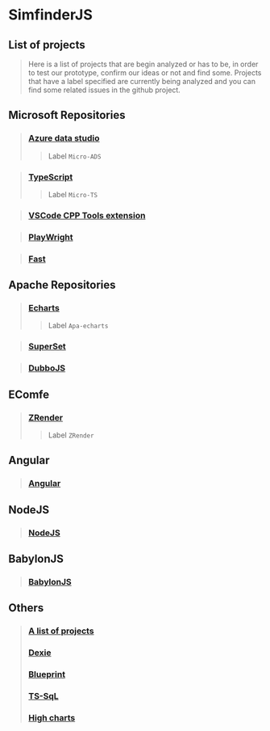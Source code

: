 # SimfinderJS

## List of projects
> Here is a list of projects that are begin analyzed or has to be, in order to test our prototype, confirm our ideas or not and find some.
> Projects that have a label specified are currently being analyzed and you can find some related issues in the github project.

## Microsoft Repositories

> ### [Azure data studio](https://github.com/microsoft/azuredatastudio)
>> Label ``` Micro-ADS ```

> ### [TypeScript](https://github.com/microsoft/TypeScript)
>> Label ``` Micro-TS ```

> ### [VSCode CPP Tools extension](https://github.com/microsoft/vscode-cpptools)

> ### [PlayWright](https://github.com/microsoft/playwright)

> ### [Fast](https://github.com/microsoft/fast)

## Apache Repositories

> ### [Echarts](https://github.com/apache/echarts)
>> Label ``` Apa-echarts ```

> ### [SuperSet](https://github.com/apache/superset)

> ### [DubboJS](https://github.com/apache/dubbo-js)

## EComfe

> ### [ZRender](https://github.com/ecomfe/zrender)
>> Label ``` ZRender ``` 

## Angular

> ### [Angular](https://github.com/angular/angular)

## NodeJS

> ### [NodeJS](https://github.com/nodejs/nodejs.dev)

## BabylonJS

> ### [BabylonJS](https://github.com/BabylonJS/Babylon.js)

## Others

> ### [A list of projects](https://github.com/dzharii/awesome-typescript#built-with-typescript)
> ### [Dexie](https://github.com/dexie/Dexie.js)
> ### [Blueprint](https://github.com/palantir/blueprint)
> ### [TS-SqL](https://github.com/codemix/ts-sql)
> ### [High charts](https://github.com/highcharts/highcharts)
